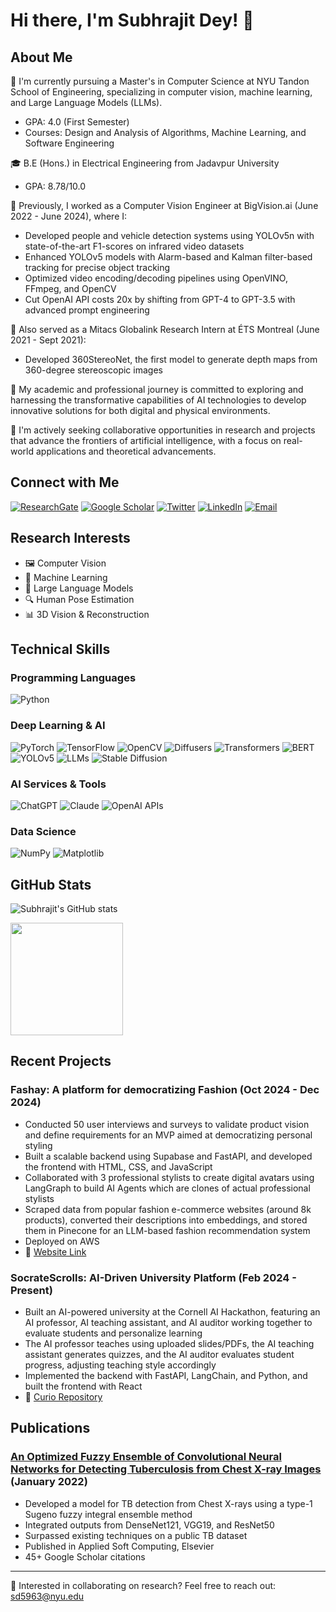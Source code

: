 # Hi there, I'm Subhrajit Dey! 👋

## About Me
🔭 I'm currently pursuing a Master's in Computer Science at NYU Tandon School of Engineering, specializing in computer vision, machine learning, and Large Language Models (LLMs).
- GPA: 4.0 (First Semester)
- Courses: Design and Analysis of Algorithms, Machine Learning, and Software Engineering

🎓 B.E (Hons.) in Electrical Engineering from Jadavpur University
- GPA: 8.78/10.0

🧠 Previously, I worked as a Computer Vision Engineer at BigVision.ai (June 2022 - June 2024), where I:
- Developed people and vehicle detection systems using YOLOv5n with state-of-the-art F1-scores on infrared video datasets
- Enhanced YOLOv5 models with Alarm-based and Kalman filter-based tracking for precise object tracking
- Optimized video encoding/decoding pipelines using OpenVINO, FFmpeg, and OpenCV
- Cut OpenAI API costs 20x by shifting from GPT-4 to GPT-3.5 with advanced prompt engineering

🌟 Also served as a Mitacs Globalink Research Intern at ÉTS Montreal (June 2021 - Sept 2021):
- Developed 360StereoNet, the first model to generate depth maps from 360-degree stereoscopic images

🌱 My academic and professional journey is committed to exploring and harnessing the transformative capabilities of AI technologies to develop innovative solutions for both digital and physical environments.

💬 I'm actively seeking collaborative opportunities in research and projects that advance the frontiers of artificial intelligence, with a focus on real-world applications and theoretical advancements.

## Connect with Me
[![ResearchGate](https://img.shields.io/badge/ResearchGate-00CCBB?style=for-the-badge&logo=ResearchGate&logoColor=white)](https://www.researchgate.net/profile/Subhrajit-Dey-3)
[![Google Scholar](https://img.shields.io/badge/Google_Scholar-4285F4?style=for-the-badge&logo=google-scholar&logoColor=white)](https://scholar.google.com/citations?user=qF5U1hIAAAAJ&hl=en)
[![Twitter](https://img.shields.io/badge/Twitter-1DA1F2?style=for-the-badge&logo=twitter&logoColor=white)](https://twitter.com/subhrajit608)
[![LinkedIn](https://img.shields.io/badge/LinkedIn-0077B5?style=for-the-badge&logo=linkedin&logoColor=white)](https://www.linkedin.com/in/subhrajit-dey-7a2784166/)
[![Email](https://img.shields.io/badge/Email-D14836?style=for-the-badge&logo=gmail&logoColor=white)](mailto:sd5963@nyu.edu)

## Research Interests
- 🖼️ Computer Vision
- 🤖 Machine Learning
- 🧠 Large Language Models
- 🔍 Human Pose Estimation
- 📊 3D Vision & Reconstruction

## Technical Skills

### Programming Languages
![Python](https://img.shields.io/badge/Python-3776AB?style=flat-square&logo=python&logoColor=white)

### Deep Learning & AI
![PyTorch](https://img.shields.io/badge/PyTorch-EE4C2C?style=flat-square&logo=pytorch&logoColor=white)
![TensorFlow](https://img.shields.io/badge/TensorFlow-FF6F00?style=flat-square&logo=tensorflow&logoColor=white)
![OpenCV](https://img.shields.io/badge/OpenCV-5C3EE8?style=flat-square&logo=opencv&logoColor=white)
![Diffusers](https://img.shields.io/badge/Diffusers-FF9E0F?style=flat-square&logo=huggingface&logoColor=white)
![Transformers](https://img.shields.io/badge/Transformers-FFD166?style=flat-square&logo=huggingface&logoColor=black)
![BERT](https://img.shields.io/badge/BERT-8A9A5B?style=flat-square&logo=huggingface&logoColor=white)
![YOLOv5](https://img.shields.io/badge/YOLOv5-00FFFF?style=flat-square&logo=yolo&logoColor=black)
![LLMs](https://img.shields.io/badge/LLMs-5A67D8?style=flat-square&logo=openai&logoColor=white)
![Stable Diffusion](https://img.shields.io/badge/Stable_Diffusion-7F52FF?style=flat-square&logo=stability-ai&logoColor=white)

### AI Services & Tools
![ChatGPT](https://img.shields.io/badge/ChatGPT-412991?style=flat-square&logo=openai&logoColor=white)
![Claude](https://img.shields.io/badge/Claude-5A67D8?style=flat-square&logo=anthropic&logoColor=white)
![OpenAI APIs](https://img.shields.io/badge/OpenAI_APIs-412991?style=flat-square&logo=openai&logoColor=white)

### Data Science
![NumPy](https://img.shields.io/badge/NumPy-013243?style=flat-square&logo=numpy&logoColor=white)
![Matplotlib](https://img.shields.io/badge/Matplotlib-11557C?style=flat-square&logo=python&logoColor=white)

## GitHub Stats

<!-- Use different parameters for more reliable stats -->
![Subhrajit's GitHub stats](https://github-readme-stats.vercel.app/api?username=subro608&count_private=true&show_icons=true&theme=radical&include_all_commits=true&custom_title=Contribution%20Statistics)

<!-- Languages with adjusted parameters -->
<a href="https://github.com/subro608">
  <img height="180em" src="https://github-readme-stats.vercel.app/api/top-langs/?username=subro608&layout=compact&langs_count=8&hide=html,css&theme=radical" />
</a>

## Recent Projects

### Fashay: A platform for democratizing Fashion (Oct 2024 - Dec 2024)
- Conducted 50 user interviews and surveys to validate product vision and define requirements for an MVP aimed at democratizing personal styling
- Built a scalable backend using Supabase and FastAPI, and developed the frontend with HTML, CSS, and JavaScript
- Collaborated with 3 professional stylists to create digital avatars using LangGraph to build AI Agents which are clones of actual professional stylists
- Scraped data from popular fashion e-commerce websites (around 8k products), converted their descriptions into embeddings, and stored them in Pinecone for an LLM-based fashion recommendation system
- Deployed on AWS
- 🔗 [Website Link](https://www.thefashay.com/)

### SocrateScrolls: AI-Driven University Platform (Feb 2024 - Present)
- Built an AI-powered university at the Cornell AI Hackathon, featuring an AI professor, AI teaching assistant, and AI auditor working together to evaluate students and personalize learning
- The AI professor teaches using uploaded slides/PDFs, the AI teaching assistant generates quizzes, and the AI auditor evaluates student progress, adjusting teaching style accordingly
- Implemented the backend with FastAPI, LangChain, and Python, and built the frontend with React
- 🔗 [Curio Repository](https://github.com/Socratescrolls/backend)

## Publications

### [An Optimized Fuzzy Ensemble of Convolutional Neural Networks for Detecting Tuberculosis from Chest X-ray Images](https://www.sciencedirect.com/science/article/abs/pii/S1568494621009881) (January 2022)
- Developed a model for TB detection from Chest X-rays using a type-1 Sugeno fuzzy integral ensemble method
- Integrated outputs from DenseNet121, VGG19, and ResNet50
- Surpassed existing techniques on a public TB dataset
- Published in Applied Soft Computing, Elsevier
- 45+ Google Scholar citations

---

💼 Interested in collaborating on research? Feel free to reach out: [sd5963@nyu.edu](mailto:sd5963@nyu.edu)
